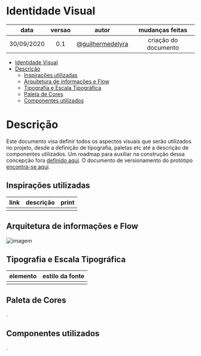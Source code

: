 # Identidade Visual

|    data    | versao |                         autor                          |   mudanças feitas    |
| :--------: | :----: | :----------------------------------------------------: | :------------------: |
| 30/09/2020 |  0.1   | [@guilhermedelyra](https://github.com/guilhermedelyra) | criação do documento |

- [Identidade Visual](#identidade-visual)
- [Descrição](#descrição)
  - [Inspirações utilizadas](#inspirações-utilizadas)
  - [Arquitetura de informações e Flow](#arquitetura-de-informações-e-flow)
  - [Tipografia e Escala Tipográfica](#tipografia-e-escala-tipográfica)
  - [Paleta de Cores](#paleta-de-cores)
  - [Componentes utilizados](#componentes-utilizados)

# Descrição

Este documento visa definir todos os aspectos visuais que serão utilizados no projeto, desde a definição de tipografia, paletas etc até a descrição de componentes utilizados.
Um roadmap para auxiliar na construção dessa concepção fora [definido aqui](./roadmap_prototype.md).
O documento de versionamento do protótipo [encontra-se aqui](./../prototipo/prototipo.md).

## Inspirações utilizadas

| link | descrição | print |
| :--: | :-------: | :---: |
|      |           |       |

## Arquitetura de informações e Flow

![imagem]()

## Tipografia e Escala Tipográfica

| elemento | estilo da fonte |
| -------- | --------------- |
|          |                 |

## Paleta de Cores

.

## Componentes utilizados

.
